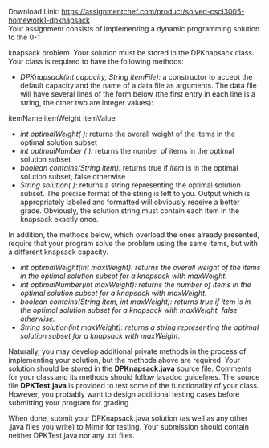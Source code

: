 Download Link: https://assignmentchef.com/product/solved-csci3005-homework1-dpknapsack
<br>
Your assignment consists of implementing a dynamic programming solution to the 0-1

knapsack problem.  Your solution must be stored in the DPKnapsack class.  Your class is required to have the following methods:

<ul>

 <li><em>DPKnapsack(int capacity, String itemFile):</em> a constructor to accept the default capacity and the name of a data file as arguments. The data file will have several lines of the form below (the first entry in each line is a string, the other two are integer values):</li>

</ul>

itemName itemWeight itemValue

<ul>

 <li><em>int optimalWeight( ):</em> returns the overall weight of the items in the optimal solution subset</li>

 <li><em>int optimalNumber ( ):</em> returns the number of items in the optimal solution subset</li>

 <li><em>boolean contains(String item):</em> returns true if <em>item</em> is in the optimal solution subset, false otherwise</li>

 <li><em>String solution( ):</em> returns a string representing the optimal solution subset. The precise format of the string is left to you.  Output which is appropriately labeled and formatted will obviously receive a better grade.  Obviously, the solution string must contain each item in the knapsack exactly once.</li>

</ul>

In addition, the methods below, which overload the ones already presented, require that your program solve the problem using the same items, but with a different knapsack capacity.

<ul>

 <li><em>int optimalWeight(int maxWeight): returns the overall weight of the items in the optimal solution subset for a knapsack with maxWeight. </em></li>

 <li><em>int optimalNumber(int maxWeight): returns the number of items in the optimal solution subset for a knapsack with maxWeight. </em></li>

 <li><em>boolean contains(String item, int maxWeight): returns true if item is in the optimal solution subset for a knapsack with maxWeight, false otherwise. </em></li>

 <li><em>String solution(int maxWeight): returns a string representing the optimal solution subset for a knapsack with maxWeight. </em></li>

</ul>

Naturally, you may develop additional private methods in the process of implementing your solution, but the methods above are required. Your solution should be stored in the <strong>DPKnapsack.java</strong> source file.  Comments for your class and its methods should follow javadoc guidelines.  The source file <strong>DPKTest.java</strong> is provided to test some of the functionality of your class.  However, you probably want to design additional testing cases before submitting your program for grading.

When done, submit your DPKnapsack.java solution (as well as any other .java files you write) to Mimir for testing.  Your submission should contain neither DPKTest.java nor any .txt files.